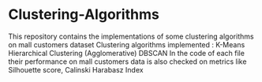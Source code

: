 # Clustering-Algorithms
This repository contains the implementations of some clustering algorithms on mall customers dataset
Clustering algorithms implemented :
K-Means
Hierarchical Clustering (Agglomerative)
DBSCAN
In the code of each file their performance on mall customers data is also checked on metrics like Silhouette score, Calinski Harabasz Index
